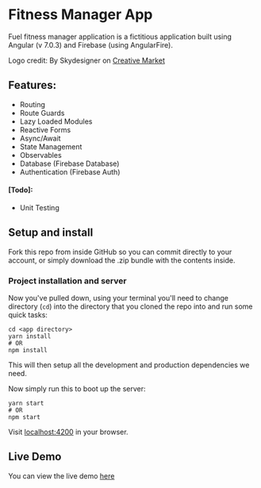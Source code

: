 # Fitness Manager App

Fuel fitness manager application is a fictitious application built using Angular (v 7.0.3) and Firebase (using AngularFire).

Logo credit: By Skydesigner on [Creative Market](https://creativemarket.com/Skydesigner.me/1738435-Fitness-Logo-Strong)

## Features:

- Routing
- Route Guards
- Lazy Loaded Modules
- Reactive Forms
- Async/Await
- State Management
- Observables
- Database (Firebase Database)
- Authentication (Firebase Auth)

#### [Todo]:

- Unit Testing

## Setup and install

Fork this repo from inside GitHub so you can commit directly to your account, or simply download the .zip bundle with the contents inside.

### Project installation and server

Now you've pulled down, using your terminal you'll need to change directory (`cd`) into the directory that you cloned the repo into and run some quick tasks:

```
cd <app directory>
yarn install
# OR
npm install
```

This will then setup all the development and production dependencies we need.

Now simply run this to boot up the server:

```
yarn start
# OR
npm start
```

Visit [localhost:4200](localhost:4200) in your browser.

## Live Demo

You can view the live demo [here](https://fitness-manager-app-94f07.firebaseapp.com)
